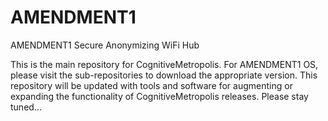 # AMENDMENT1
AMENDMENT1 Secure Anonymizing WiFi Hub

This is the main repository for CognitiveMetropolis. For AMENDMENT1 OS, please visit the sub-repositories to download the appropriate version. This repository will be updated with tools and software for augmenting or expanding the functionality of  CognitiveMetropolis releases. Please stay tuned...
